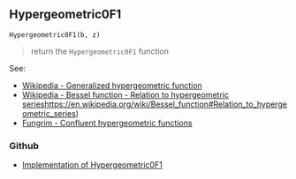 ## Hypergeometric0F1

```
Hypergeometric0F1(b, z)
```

> return the `Hypergeometric0F1` function

See: 
* [Wikipedia - Generalized hypergeometric function](https://en.wikipedia.org/wiki/Generalized_hypergeometric_function)
* [Wikipedia - Bessel function - Relation to hypergeometric series](https://en.wikipedia.org/wiki/Generalized_hypergeometric_function)https://en.wikipedia.org/wiki/Bessel_function#Relation_to_hypergeometric_series)
* [Fungrim - Confluent hypergeometric functions](http://fungrim.org/topic/Confluent_hypergeometric_functions/)


### Github

* [Implementation of Hypergeometric0F1](https://github.com/axkr/symja_android_library/blob/master/symja_android_library/matheclipse-core/src/main/java/org/matheclipse/core/builtin/HypergeometricFunctions.java#L706) 
